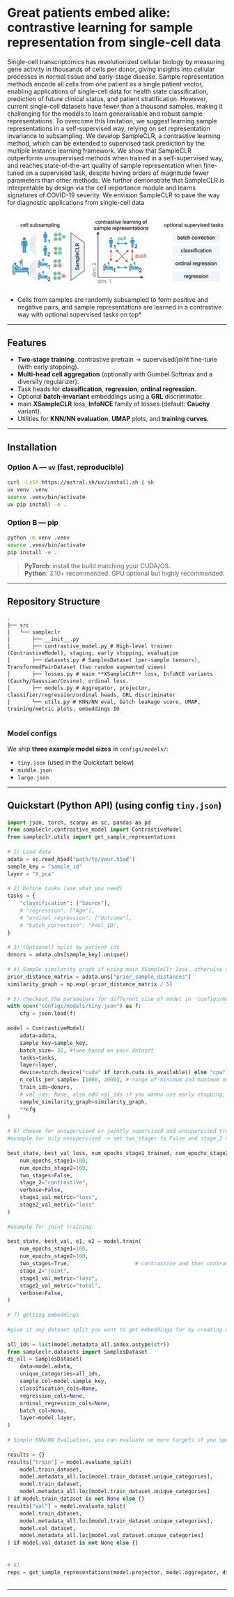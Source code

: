 # Great patients embed alike: contrastive learning for sample representation from single-cell data

Single-cell transcriptomics has revolutionized cellular biology by measuring gene activity in thousands of cells per donor, giving insights into cellular processes in normal tissue and early-stage disease. Sample representation methods encode all cells from one patient as a single patient vector, enabling applications of single-cell data for health state classification, prediction of future clinical status, and patient stratification. However, current single-cell datasets have fewer than a thousand samples, making it challenging for the models to learn generalisable and robust sample representations. To overcome this limitation, we suggest learning sample representations in a self-supervised way, relying on set representation invariance to subsampling. We develop SampleCLR, a contrastive learning method, which can be extended to supervised task prediction by the multiple instance learning framework. We show that SampleCLR outperforms unsupervised methods when trained in a self-supervised way, and reaches state-of-the-art quality of sample representation when fine-tuned on a supervised task, despite having orders of magnitude fewer parameters than other methods. We further demonstrate that SampleCLR is interpretable by design via the cell importance module and learns signatures of COVID-19 severity. We envision SampleCLR to pave the way for diagnostic applications from single-cell data

![Figure 1](./figures/1_approach.png)
* Cells from samples are randomly subsampled to form positive and negative pairs, and sample representations are learned
in a contrastive way with optional supervised tasks on top*

---

## Features

- **Two-stage training**: contrastive pretrain → supervised/joint fine-tune (with early stopping).
- **Multi-head cell aggregation** (optionally with Gumbel Softmax and a diversity regularizer).
- Task heads for **classification**, **regression**, **ordinal regression**.
- Optional **batch-invariant** embeddings using a **GRL** discriminator.
- main **XSampleCLR** loss, **InfoNCE** family of losses (default: **Cauchy** variant).
- Utilities for **KNN/NN evaluation**, **UMAP** plots, and **training curves**.

---

## Installation

### Option A — `uv` (fast, reproducible)
```bash
curl -LsSf https://astral.sh/uv/install.sh | sh
uv venv .venv
source .venv/bin/activate
uv pip install -e .
```

### Option B — pip
```bash
python -m venv .venv
source .venv/bin/activate
pip install -e .
```

> **PyTorch**: install the build matching your CUDA/OS.  
> **Python**: 3.10+ recommended. GPU optional but highly recommended.

---

## Repository Structure

```
.
├── src
│   └── sampleclr
│       ├── __init__.py
│       ├── contrastive_model.py # High-level trainer (ContrastiveModel), staging, early stopping, evaluation
│       ├── datasets.py # SamplesDataset (per-sample tensors), TransformedPairDataset (two random augmented views)
│       ├── losses.py # main **XSampleCLR** loss, InfoNCE variants (Cauchy/Gaussian/Cosine), ordinal loss.
│       ├── models.py # Aggregator, projector, classifier/regression/ordinal heads, GRL discriminator
│       └── utils.py # KNN/NN eval, batch leakage score, UMAP, training/metric plots, embeddings IO
        
```

### Model configs
We ship **three example model sizes** in `configs/models/`:
- `tiny.json` (used in the Quickstart below)  
- `middle.json`  
- `large.json`

---

## Quickstart (Python API) (using config `tiny.json`)

```python
import json, torch, scanpy as sc, pandas as pd
from sampleclr.contrastive_model import ContrastiveModel
from sampleclr.utils import get_sample_representations

# 1) Load data
adata = sc.read_h5ad("path/to/your.h5ad")
sample_key = "sample_id"
layer = "X_pca"

# 2) Define tasks (use what you need)
tasks = {
    "classification": ["Source"],
    # "regression": ["Age"],
    # "ordinal_regression": ["Outcome"],
    # "batch_correction": "Pool_ID",
}

# 3) (Optional) split by patient ids
donors = adata.obs[sample_key].unique()

# 4) Sample similarity graph if using main XSampleClr loss, otherwise uses identity matrix
prior_distance_matrix = adata.uns["prior_sample_distances"]
similarity_graph = np.exp(-prior_distance_matrix / 5)

# 5) checkout the parameters for different size of model in 'configs/models/'
with open("configs/models/tiny.json") as f:
    cfg = json.load(f)

model = ContrastiveModel(
    adata=adata,
    sample_key=sample_key,
    batch_size= 32, #tune based on your dataset
    tasks=tasks,
    layer=layer,
    device=torch.device("cuda" if torch.cuda.is_available() else "cpu"),
    n_cells_per_sample= [1000, 2000], # range of minimum and maximum number of cells to subsample randomly for each batch or a fix number of cells ,e.x 1000,
    train_ids=donors,
    # val_ids: None, also add val_ids if you wanna use early stopping, etc.,
    sample_similarity_graph=similarity_graph,
    **cfg
)

# 6) choose for unsupervised or jointly supervised and unsupervised training
#example for only unsupervised -> set two_stages to False and stage_2 to "contrastive" :

best_state, best_val_loss, num_epochs_stage1_trained, num_epochs_stage2_trained = model.train(
    num_epochs_stage1=100,
    num_epochs_stage2=100,
    two_stages=False,
    stage_2="contrastive",
    verbose=False,
    stage1_val_metric="loss",
    stage2_val_metric="loss"
)

#example for joint training:

best_state, best_val, e1, e2 = model.train(
    num_epochs_stage1=100,
    num_epochs_stage2=100,
    two_stages=True,                     # contrastive and then contrastive together with supervised stage
    stage_2="joint", 
    stage1_val_metric="loss",
    stage2_val_metric="total",
    verbose=False,
)

# 7) getting embeddings

#give it any dataset split you want to get embeddings for by creating a dataset object like following: below the "ds_all" is the same as model.train_dataset since we are using all sample for training in this example.

all_ids = list(model.metadata_all.index.astype(str))
from sampleclr.datasets import SamplesDataset
ds_all = SamplesDataset(
    data=model.adata,
    unique_categories=all_ids,
    sample_col=model.sample_key,
    classification_cols=None,
    regression_cols=None,
    ordinal_regression_cols=None,
    batch_col=None,
    layer=model.layer,
)

# Simple KNN/NN Evaluation, you can evaluate on more targets if you specify extra_covariates list parameter when constructing the model, otherwise evaluation is done based on the given covariate in given tasks when running supervised version.

results = {}
results["train"] = model.evaluate_split(
    model.train_dataset,
    model.metadata_all.loc[model.train_dataset.unique_categories],
    model.train_dataset,
    model.metadata_all.loc[model.train_dataset.unique_categories]
) if model.train_dataset is not None else {}
results["val"] = model.evaluate_split(
    model.train_dataset,
    model.metadata_all.loc[model.train_dataset.unique_categories],
    model.val_dataset,
    model.metadata_all.loc[model.val_dataset.unique_categories]
) if model.val_dataset is not None else {}


# 8)
reps = get_sample_representations(model.projector, model.aggregator, ds_all, device=model.device) 



```
---
